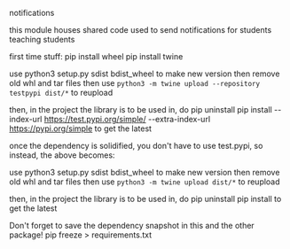 notifications

this module houses shared code used to send notifications for students teaching students


first time stuff:
pip install wheel
pip install twine

use python3 setup.py sdist bdist_wheel to make new version
then remove old whl and tar files
then use ```python3 -m twine upload --repository testpypi dist/*``` to reupload

then, in the project the library is to be used in, do
pip uninstall <name>
pip install --index-url https://test.pypi.org/simple/ --extra-index-url https://pypi.org/simple <name>
to get the latest

once the dependency is solidified, you don't have to use test.pypi, so instead, the above becomes:

use python3 setup.py sdist bdist_wheel to make new version
then remove old whl and tar files
then use ```python3 -m twine upload dist/*``` to reupload

then, in the project the library is to be used in, do
pip uninstall <name>
pip install <name>
to get the latest

Don't forget to save the dependency snapshot in this and the other package!
pip freeze > requirements.txt
